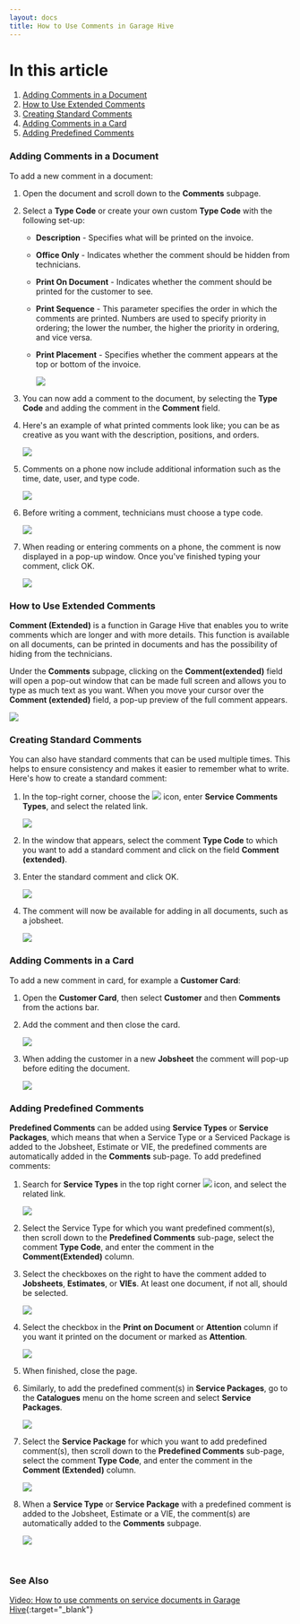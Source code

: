 ```yaml
---
layout: docs
title: How to Use Comments in Garage Hive
---
```


# In this article
1. [Adding Comments in a Document](#adding-comments-in-a-document)
2. [How to Use Extended Comments](#how-to-use-extended-comments)
3. [Creating Standard Comments](#creating-standard-comments)
4. [Adding Comments in a Card](#adding-comments-in-a-card)
5. [Adding Predefined Comments](#adding-predefined-comments)

### Adding Comments in a Document
To add a new comment in a document:
1. Open the document and scroll down to the **Comments** subpage. 
2. Select a **Type Code** or create your own custom **Type Code** with the following set-up:
   * **Description** - Specifies what will be printed on the invoice.
   * **Office Only** - Indicates whether the comment should be hidden from technicians.
   * **Print On Document** - Indicates whether the comment should be printed for the customer to see.
   * **Print Sequence** - This parameter specifies the order in which the comments are printed. Numbers are used to specify priority in ordering; the lower the number, the higher the priority in ordering, and vice versa.
   * **Print Placement** - Specifies whether the comment appears at the top or bottom of the invoice.

      ![](media/garagehive-comments1.gif)

3. You can now add a comment to the document, by selecting the **Type Code** and adding the comment in the **Comment** field.
4. Here's an example of what printed comments look like; you can be as creative as you want with the description, positions, and orders. 

   ![](media/garagehive-comments6.gif)

5. Comments on a phone now include additional information such as the time, date, user, and type code.

   ![](media/garagehive-comments-phone.png)

6. Before writing a comment, technicians must choose a type code.

   ![](media/garagehive-comment-tech-code.png)

8. When reading or entering comments on a phone, the comment is now displayed in a pop-up window. Once you've finished typing your comment, click OK. 

   ![](media/garagehive-comment-phone-input.png)

### How to Use Extended Comments
**Comment (Extended)** is a function in Garage Hive that enables you to write comments which are longer and with more details. This function is available on all documents, can be printed in documents and has the possibility of hiding from the technicians.

Under the **Comments** subpage, clicking on the **Comment(extended)** field will open a pop-out window that can be made full screen and allows you to type as much text as you want. When you move your cursor over the **Comment (extended)** field, a pop-up preview of the full comment appears. 

   ![](media/garagehive-comments2.gif)

### Creating Standard Comments
You can also have standard comments that can be used multiple times. This helps to ensure consistency and makes it easier to remember what to write. Here's how to create a standard comment:
1. In the top-right corner, choose the ![](media/search_icon.png) icon, enter **Service Comments Types**, and select the related link.

   ![](media/garagehive-comments3.gif)

2. In the window that appears, select the comment **Type Code** to which you want to add a standard comment and click on the field **Comment (extended)**.
3. Enter the standard comment and click OK.

   ![](media/garagehive-comments4.gif)

4. The comment will now be available for adding in all documents, such as a jobsheet.

   ![](media/garagehive-comments5.gif)

### Adding Comments in a Card
To add a new comment in card, for example a **Customer Card**:
1. Open the **Customer Card**, then select **Customer** and then **Comments** from the actions bar.
2. Add the comment and then close the card.

   ![](media/garagehive-comments7.gif)

3. When adding the customer in a new **Jobsheet** the comment will pop-up before editing the document.

   ![](media/garagehive-comments8.gif)

### Adding Predefined Comments
**Predefined Comments** can be added using **Service Types** or **Service Packages**, which means that when a Service Type or a Serviced Package is added to the Jobsheet, Estimate or VIE, the predefined comments are automatically added in the **Comments** sub-page. To add predefined comments:
1. Search for **Service Types** in the top right corner ![](media/search_icon.png) icon, and select the related link.

   ![](media/garagehive-comments9.png)

2. Select the Service Type for which you want predefined comment(s), then scroll down to the **Predefined Comments** sub-page, select the comment **Type Code**, and enter the comment in the **Comment(Extended)** column.
3. Select the checkboxes on the right to have the comment added to **Jobsheets**, **Estimates**, or **VIEs**. At least one document, if not all, should be selected.

   ![](media/garagehive-comments9a.png)

4. Select the checkbox in the **Print on Document** or **Attention** column if you want it printed on the document or marked as **Attention**.

   ![](media/garagehive-comments10.png)

5. When finished, close the page.
6. Similarly, to add the predefined comment(s) in **Service Packages**, go to the **Catalogues** menu on the home screen and select **Service Packages**.

   ![](media/garagehive-comments11.png)

7. Select the **Service Package** for which you want to add predefined comment(s), then scroll down to the **Predefined Comments** sub-page, select the comment **Type Code**, and enter the comment in the **Comment (Extended)** column.

   ![](media/garagehive-comments12.png)

8. When a **Service Type** or **Service Package** with a predefined comment is added to the Jobsheet, Estimate or a VIE, the comment(s) are automatically added to the **Comments** subpage.

   ![](media/garagehive-comments13.png)


<br>

### See Also

[Video: How to use comments on service documents in Garage Hive](https://www.youtube.com/watch?v=ebt1UsiP28k){:target="_blank"}
